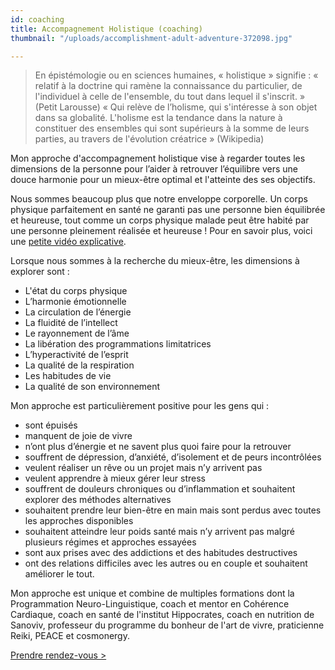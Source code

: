 ```yaml
---
id: coaching
title: Accompagnement Holistique (coaching)
thumbnail: "/uploads/accomplishment-adult-adventure-372098.jpg"

---
```

> En épistémologie ou en sciences humaines, « holistique » signifie : « relatif à la doctrine qui ramène la connaissance du particulier, de l'individuel à celle de l'ensemble, du tout dans lequel il s'inscrit.  » (Petit Larousse) « Qui relève de l’holisme, qui s'intéresse à son objet dans sa globalité. L'holisme est la tendance dans la nature à constituer des ensembles qui sont supérieurs à la somme de leurs parties, au travers de l'évolution créatrice » (Wikipedia)

Mon approche d'accompagnement holistique vise à regarder toutes les dimensions de la personne pour l’aider à retrouver l’équilibre vers une douce harmonie pour un mieux-être optimal et l'atteinte des ses objectifs.

Nous sommes beaucoup plus que notre enveloppe corporelle. Un corps physique parfaitement en santé ne garanti pas une personne bien équilibrée et heureuse, tout comme un corps physique malade peut être habité par une personne pleinement réalisée et heureuse ! Pour en savoir plus, voici une [petite vidéo explicative](https://youtu.be/Y_VlTPQ2Af8 "Coaching Holistique").

Lorsque nous sommes à la recherche du mieux-être, les dimensions à explorer sont :

* L'état du corps physique
* L’harmonie émotionnelle
* La circulation de l’énergie
* La fluidité de l’intellect
* Le rayonnement de l’âme
* La libération des programmations limitatrices
* L’hyperactivité de l’esprit
* La qualité de la respiration
* Les habitudes de vie
* La qualité de son environnement

Mon approche est particulièrement positive pour les gens qui :

* sont épuisés
* manquent de joie de vivre
* n’ont plus d’énergie et ne savent plus quoi faire pour la retrouver
* souffrent de dépression, d’anxiété, d’isolement et de peurs incontrôlées
* veulent réaliser un rêve ou un projet mais n’y arrivent pas
* veulent apprendre à mieux gérer leur stress
* souffrent de douleurs chroniques ou d’inflammation et souhaitent explorer des méthodes alternatives
* souhaitent prendre leur bien-être en main mais sont perdus avec toutes les approches disponibles
* souhaitent atteindre leur poids santé mais n’y arrivent pas malgré plusieurs régimes et approches essayées
* sont aux prises avec des addictions et des habitudes destructives
* ont des relations difficiles avec les autres ou en couple et souhaitent améliorer le tout.

Mon approche est unique et combine de multiples formations dont la Programmation Neuro-Linguistique, coach et mentor en Cohérence Cardiaque, coach en santé de l'institut Hippocrates, coach en nutrition de Sanoviv, professeur du programme du bonheur de l'art de vivre, praticienne Reiki, PEACE et cosmonergy. 

[Prendre rendez-vous >](https://www.gorendezvous.com/homepage/111690)